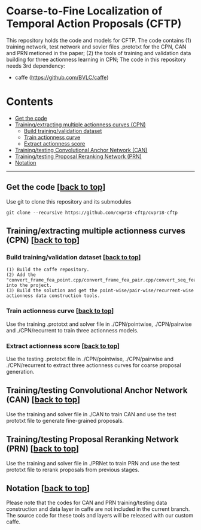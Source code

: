 # Coarse-to-Fine Localization of Temporal Action Proposals (CFTP)
This repository holds the code and models for CFTP. The code contains (1) training network, test network and sovler files .prototxt for the CPN, CAN and PRN metioned in the paper; (2) the tools of training and validation data building for three actionness learning in CPN; The code in this repository needs 3rd dependency:
- caffe (https://github.com/BVLC/caffe)


# Contents
* [Get the code](#get-the-code-back-to-top)
* [Training/extracting multiple actionness curves (CPN)](#trainingextracting-multiple-actionness-curves-cpn-back-to-top)
  * [Build training/validation dataset](#build-trainingvalidation-dataset-back-to-top)
  * [Train actionness curve](#train-actionness-curve-back-to-top)
  * [Extract actionness score](#extract-actionness-score-back-to-top)
* [Training/testing Convolutional Anchor Network (CAN)](#trainingtesting-convolutional-anchor-network-can-back-to-top)
* [Training/testing Proposal Reranking Network (PRN)](#trainingtesting-proposal-reranking-network-prn-back-to-top)
* [Notation](#notation-back-to-top)
  
----
## Get the code [[back to top](#coarse-to-fine-localization-of-temporal-action-proposals-cftp)]
Use git to clone this repository and its submodules
```
git clone --recursive https://github.com/cvpr18-cftp/cvpr18-cftp
```

## Training/extracting multiple actionness curves (CPN) [[back to top](#coarse-to-fine-localization-of-temporal-action-proposals-cftp)]

### Build training/validation dataset [[back to top](#coarse-to-fine-localization-of-temporal-action-proposals-cftp)]
```
(1) Build the caffe repository.
(2) Add the "convert_frame_fea_point.cpp/convert_frame_fea_pair.cpp/convert_seq_fea_recurrent.cpp" into the project.
(3) Build the solution and get the point-wise/pair-wise/recurrent-wise actionness data construction tools.

``` 

### Train actionness curve [[back to top](#coarse-to-fine-localization-of-temporal-action-proposals-cftp)]


Use the training .prototxt and solver file in ./CPN/pointwise, ./CPN/pairwise and ./CPN/recurrent to train three actionness models.

### Extract actionness score [[back to top](#coarse-to-fine-localization-of-temporal-action-proposals-cftp)]


Use the testing .prototxt file in ./CPN/pointwise, ./CPN/pairwise and ./CPN/recurrent to extract three actionness curves for coarse proposal generation.


## Training/testing Convolutional Anchor Network (CAN) [[back to top](#coarse-to-fine-localization-of-temporal-action-proposals-cftp)]


Use the training and solver file in ./CAN to train CAN and use the test prototxt file to generate fine-grained proposals.


## Training/testing Proposal Reranking Network (PRN) [[back to top](#coarse-to-fine-localization-of-temporal-action-proposals-cftp)]



Use the training and solver file in ./PRNet to train PRN and use the test prototxt file to rerank proposals from previous stages.


## Notation [[back to top](#coarse-to-fine-localization-of-temporal-action-proposals-cftp)]


Please note that the codes for CAN and PRN training/testing data construction and data layer in caffe are not included in the current branch. The source code for these tools and layers will be released with our custom caffe.



